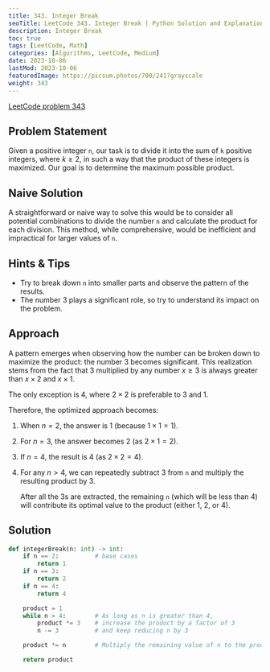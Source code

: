 ```yaml
---
title: 343. Integer Break
seoTitle: LeetCode 343. Integer Break | Python Solution and Explanation
description: Integer Break
toc: true
tags: [LeetCode, Math]
categories: [Algorithms, LeetCode, Medium]
date: 2023-10-06
lastMod: 2023-10-06
featuredImage: https://picsum.photos/700/241?grayscale
weight: 343
---
```


[LeetCode problem 343](<https://leetcode.com/problems/integer-break/>)

## Problem Statement

Given a positive integer `n`, our task is to divide it into the sum of `k` positive integers, where $k \geq 2$, in such a way that the product of these integers is maximized. Our goal is to determine the maximum possible product.

## Naive Solution

A straightforward or naive way to solve this would be to consider all potential combinations to divide the number `n` and calculate the product for each division. This method, while comprehensive, would be inefficient and impractical for larger values of `n`.

## Hints & Tips

- Try to break down `n` into smaller parts and observe the pattern of the results.
- The number 3 plays a significant role, so try to understand its impact on the problem.

## Approach

A pattern emerges when observing how the number can be broken down to maximize the product: the number 3 becomes significant. This realization stems from the fact that 3 multiplied by any number $x \geq 3$ is always greater than $x \times 2$ and $x \times 1$.

The only exception is 4, where $2 \times 2$ is preferable to 3 and 1.

Therefore, the optimized approach becomes:

1. When $n = 2$, the answer is 1 (because $1 \times 1 = 1$).
2. For $n = 3$, the answer becomes 2 (as $2 \times 1 = 2$).
3. If $n = 4$, the result is 4 (as $2 \times 2 = 4$).
4. For any $n > 4$, we can repeatedly subtract 3 from `n` and multiply the resulting product by 3.

   After all the 3s are extracted, the remaining `n` (which will be less than 4) will contribute its optimal value to the product (either 1, 2, or 4).

## Solution

```python
def integerBreak(n: int) -> int:
    if n == 2:          # base cases
        return 1
    if n == 3:
        return 2
    if n == 4:
        return 4

    product = 1
    while n > 4:        # As long as n is greater than 4,
        product *= 3    # increase the product by a factor of 3
        n -= 3          # and keep reducing n by 3 

    product *= n        # Multiply the remaining value of n to the product

    return product
```
